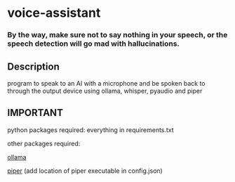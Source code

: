 # voice-assistant

### By the way, make sure not to say nothing in your speech, or the speech detection will go mad with hallucinations.

## Description

program to speak to an AI with a microphone and be spoken back to through the output device using ollama, whisper, pyaudio and piper

## IMPORTANT

python packages required:
everything in requirements.txt

other packages required:

[ollama](https://ollama.com/download)

[piper](https://github.com/rhasspy/piper) (add location of piper executable in config.json)


